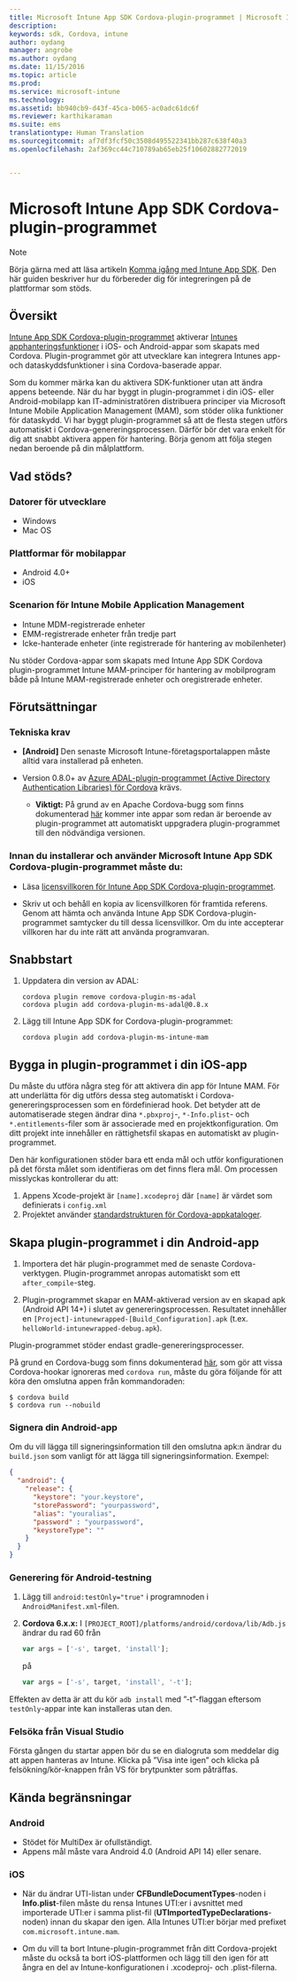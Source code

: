 ```yaml
---
title: Microsoft Intune App SDK Cordova-plugin-programmet | Microsoft Intune
description: 
keywords: sdk, Cordova, intune
author: oydang
manager: angrobe
ms.author: oydang
ms.date: 11/15/2016
ms.topic: article
ms.prod: 
ms.service: microsoft-intune
ms.technology: 
ms.assetid: bb940cb9-d43f-45ca-b065-ac0adc61dc6f
ms.reviewer: karthikaraman
ms.suite: ems
translationtype: Human Translation
ms.sourcegitcommit: af7df3fcf50c3508d495522341bb287c638f40a3
ms.openlocfilehash: 2af369cc44c710789ab65eb25f10602882772019


---
```

# ﻿<a name="microsoft-intune-app-sdk-cordova-plugin"></a>Microsoft Intune App SDK Cordova-plugin-programmet

> [!NOTE]
> Börja gärna med att läsa artikeln [Komma igång med Intune App SDK](intune-app-sdk-get-started.md). Den här guiden beskriver hur du förbereder dig för integreringen på de plattformar som stöds.


## <a name="overview"></a>Översikt

[Intune App SDK Cordova-plugin-programmet](https://github.com/msintuneappsdk/cordova-plugin-ms-intune-mam) aktiverar [Intunes apphanteringsfunktioner](/intune/deploy-use/protect-app-data-using-mobile-app-management-policies-with-microsoft-intune) i iOS- och Android-appar som skapats med Cordova. Plugin-programmet gör att utvecklare kan integrera Intunes app- och dataskyddsfunktioner i sina Cordova-baserade appar.

Som du kommer märka kan du aktivera SDK-funktioner utan att ändra appens beteende. När du har byggt in plugin-programmet i din iOS- eller Android-mobilapp kan IT-administratören distribuera principer via Microsoft Intune Mobile Application Management (MAM), som stöder olika funktioner för dataskydd. Vi har byggt plugin-programmet så att de flesta stegen utförs automatiskt i Cordova-genereringsprocessen. Därför bör det vara enkelt för dig att snabbt aktivera appen för hantering. Börja genom att följa stegen nedan beroende på din målplattform.




## <a name="whats-supported"></a>Vad stöds?

### <a name="developer-machines"></a>Datorer för utvecklare
* Windows
* Mac OS


### <a name="mobile-app-platforms"></a>Plattformar för mobilappar
* Android 4.0+
* iOS

### <a name="intune-mobile-application-management-scenarios"></a>Scenarion för Intune Mobile Application Management

* Intune MDM-registrerade enheter
* EMM-registrerade enheter från tredje part
* Icke-hanterade enheter (inte registrerade för hantering av mobilenheter)

Nu stöder Cordova-appar som skapats med Intune App SDK Cordova plugin-programmet Intune MAM-principer för hantering av mobilprogram både på Intune MAM-registrerade enheter och oregistrerade enheter.



## <a name="prerequisites"></a>Förutsättningar

### <a name="technical-prerequisites"></a>Tekniska krav

* **[Android]** Den senaste Microsoft Intune-företagsportalappen måste alltid vara installerad på enheten.


* Version 0.8.0+ av [Azure ADAL-plugin-programmet (Active Directory Authentication Libraries) för Cordova](https://github.com/AzureAD/azure-activedirectory-library-for-cordova) krävs.
  * **Viktigt:** På grund av en Apache Cordova-bugg som finns dokumenterad [här](https://issues.apache.org/jira/browse/CB-6227?jql=text%20~%20%22plugin%20dependency%22) kommer inte appar som redan är beroende av plugin-programmet att automatiskt uppgradera plugin-programmet till den nödvändiga versionen.


### <a name="before-you-install-and-use-microsoft-intune-app-sdk-cordova-plugin-you-must"></a>Innan du installerar och använder Microsoft Intune App SDK Cordova-plugin-programmet **måste** du:

* Läsa [licensvillkoren för Intune App SDK Cordova-plugin-programmet](https://github.com/msintuneappsdk/cordova-plugin-ms-intune-mam/blob/master/Intune_App_SDK_Cordova_plugin_RTM_license.pdf).

* Skriv ut och behåll en kopia av licensvillkoren för framtida referens. Genom att hämta och använda Intune App SDK Cordova-plugin-programmet samtycker du till dessa licensvillkor.  Om du inte accepterar villkoren har du inte rätt att använda programvaran.


## <a name="quick-start"></a>Snabbstart

1. Uppdatera din version av ADAL:

    ```
    cordova plugin remove cordova-plugin-ms-adal
    cordova plugin add cordova-plugin-ms-adal@0.8.x
    ```

2. Lägg till Intune App SDK for Cordova-plugin-programmet:

    ```
    cordova plugin add cordova-plugin-ms-intune-mam
    ```

## <a name="how-to-build-the-plugin-into-your-ios-app"></a>Bygga in plugin-programmet i din iOS-app

Du måste du utföra några steg för att aktivera din app för Intune MAM. För att underlätta för dig utförs dessa steg automatiskt i Cordova-genereringsprocessen som en fördefinierad hook. Det betyder att de automatiserade stegen ändrar dina `*.pbxproj`-, `*-Info.plist`- och `*.entitlements`-filer som är associerade med en projektkonfiguration. Om ditt projekt inte innehåller en rättighetsfil skapas en automatiskt av plugin-programmet.

Den här konfigurationen stöder bara ett enda mål och utför konfigurationen på det första målet som identifieras om det finns flera mål. Om processen misslyckas kontrollerar du att:

1. Appens Xcode-projekt är `[name].xcodeproj` där `[name]` är värdet som definierats i `config.xml`
2. Projektet använder [standardstrukturen för Cordova-appkataloger](https://cordova.apache.org/docs/en/latest/reference/cordova-cli/index.html#directory-structure).

## <a name="how-to-build-the-plugin-into-your-android-app"></a>Skapa plugin-programmet i din Android-app

1. Importera det här plugin-programmet med de senaste Cordova-verktygen. Plugin-programmet anropas automatiskt som ett `after_compile`-steg.

2. Plugin-programmet skapar en MAM-aktiverad version av en skapad apk (Android API 14+) i slutet av genereringsprocessen. Resultatet innehåller en `[Project]-intunewrapped-[Build_Configuration].apk` (t.ex. `helloWorld-intunewrapped-debug.apk`).

Plugin-programmet stöder endast gradle-genereringsprocesser.

På grund en Cordova-bugg som finns dokumenterad [här](https://issues.apache.org/jira/browse/CB-9434), som gör att vissa Cordova-hookar ignoreras med `cordova run`, måste du göra följande för att köra den omslutna appen från kommandoraden:

```
$ cordova build
$ cordova run --nobuild
```


### <a name="signing-your-android-app"></a>Signera din Android-app
Om du vill lägga till signeringsinformation till den omslutna apk:n ändrar du `build.json` som vanligt för att lägga till signeringsinformation. Exempel:
```json
{
  "android": {
    "release": {
      "keystore": "your.keystore",
      "storePassword": "yourpassword",
      "alias": "youralias",
      "password" : "yourpassword",
      "keystoreType": ""
    }
  }
}
```

### <a name="build-for-android-test-only"></a>Generering för Android-testning

1. Lägg till `android:testOnly="true"` i programnoden i `AndroidManifest.xml`-filen.


2. **Cordova 6.x.x:** I `[PROJECT_ROOT]/platforms/android/cordova/lib/Adb.js` ändrar du rad 60 från

    ```javascript
    var args = ['-s', target, 'install'];
    ```
    på
    ```javascript
    var args = ['-s', target, 'install', '-t'];
    ```

Effekten av detta är att du kör `adb install` med ”-t”-flaggan eftersom `testOnly`-appar inte kan installeras utan den.

### <a name="debugging-from-visual-studio"></a>Felsöka från Visual Studio
Första gången du startar appen bör du se en dialogruta som meddelar dig att appen hanteras av Intune. Klicka på ”Visa inte igen” och klicka på felsökning/kör-knappen från VS för brytpunkter som påträffas.

## <a name="known-limitations"></a>Kända begränsningar
### <a name="android"></a>Android
* Stödet för MultiDex är ofullständigt.
* Appens mål måste vara Android 4.0 (Android API 14) eller senare.

### <a name="ios"></a>iOS
* När du ändrar UTI-listan under **CFBundleDocumentTypes**-noden i **Info.plist**-filen måste du rensa Intunes UTI:er i avsnittet med importerade UTI:er i samma plist-fil (**UTImportedTypeDeclarations**-noden) innan du skapar den igen. Alla Intunes UTI:er börjar med prefixet `com.microsoft.intune.mam`.

* Om du vill ta bort Intune-plugin-programmet från ditt Cordova-projekt måste du också ta bort iOS-plattformen och lägg till den igen för att ångra en del av Intune-konfigurationen i .xcodeproj- och .plist-filerna.



<!--HONumber=Nov16_HO4-->


